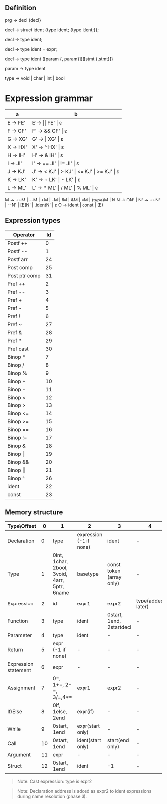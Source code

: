 ## Definition
prg -> decl {decl}

decl -> struct ident {type ident; {type ident;}};

decl -> type ident;

decl -> type ident = expr;

decl -> type ident ([param {, param}]){[stmt {,stmt}]}

param -> type ident

type -> void | char | int | bool

# Expression grammar
a | b
--|--
E -> FE' | E'-> \|\| FE' \| ε
F -> GF' | F' ->  && GF' \| ε
G -> XG' | G' -> \| XG' \| ε
X -> HX' | X' -> ^ HX' \| ε
H -> IH' | H' -> & IH' \| ε
I -> JI' | I' -> == JI' \| != JI' \| ε
J -> KJ' | J' -> < KJ' \| > KJ' \| <= KJ' \| >= KJ' \| ε
K -> LK' | K' -> + LK' \| - LK' \| ε
L -> ML' | L' -> * ML' \| / ML' \| % ML' \| ε
M -> ++M \| --M \| +M \| -M \| !M \| &M \| *M \| (type)M \| N
N -> ON' | N' -> ++N' \| --N' \| [E]N' \| .identN' \| ε
O -> ident \| const \| (E)

## Expression types
Operator | Id
-------- | --
Postf ++ | 0
Postf -- | 1
Postf arr| 24
Post comp| 25
Post ptr comp | 31
Pref  ++ | 2
Pref  -- | 3
Pref  +  | 4
Pref  -  | 5
Pref  !  | 6
Pref  ~  | 27
Pref  &  | 28
Pref  *  | 29
Pref cast| 30
Binop *  | 7
Binop /  | 8
Binop %  | 9
Binop +  | 10
Binop -  | 11
Binop <  | 12
Binop >  | 13
Binop <= | 14
Binop >= | 15
Binop == | 16
Binop != | 17
Binop &  | 18
Binop \| | 19
Binop && | 20
Binop \|\| | 21
Binop ^  | 26
ident    | 22
const    | 23

## Memory structure
Type\Offset | 0 | 1 | 2 | 3 | 4
----------- | - | - | - | - | -
Declaration | 0 | type | expression (-1 if none) | ident | -
Type | 1 | 0int, 1char, 2bool, 3void, 4arr, 5ptr, 6name | basetype | const token (array only) | -
Expression | 2 | id | expr1 | expr2 | type(added later)
Function | 3 | type | ident | 0start, 1end, 2startdecl | -
Parameter | 4 | type | ident | - | -
Return | 5 | expr (-1 if none) | - | - | -
Expression statement | 6 | expr | - | - | -
Assignment | 7 | 0=, 1+=, 2-=, 3/=,4*= | expr1 | expr2 | -
If/Else | 8 | 0if, 1else, 2end | expr(if) | - | -
While | 9 | 0start, 1end | expr(start only) | - | -
Call | 10 | 0start, 1end | ident(start only) | start(end only) | -
Argument | 11 | expr | - | - | -
Struct | 12 | 0start, 1end | ident | -1 | -

> Note: Cast expression: type is expr2

> Note: Declaration address is added as expr2 to ident expressions during name resolution (phase 3).